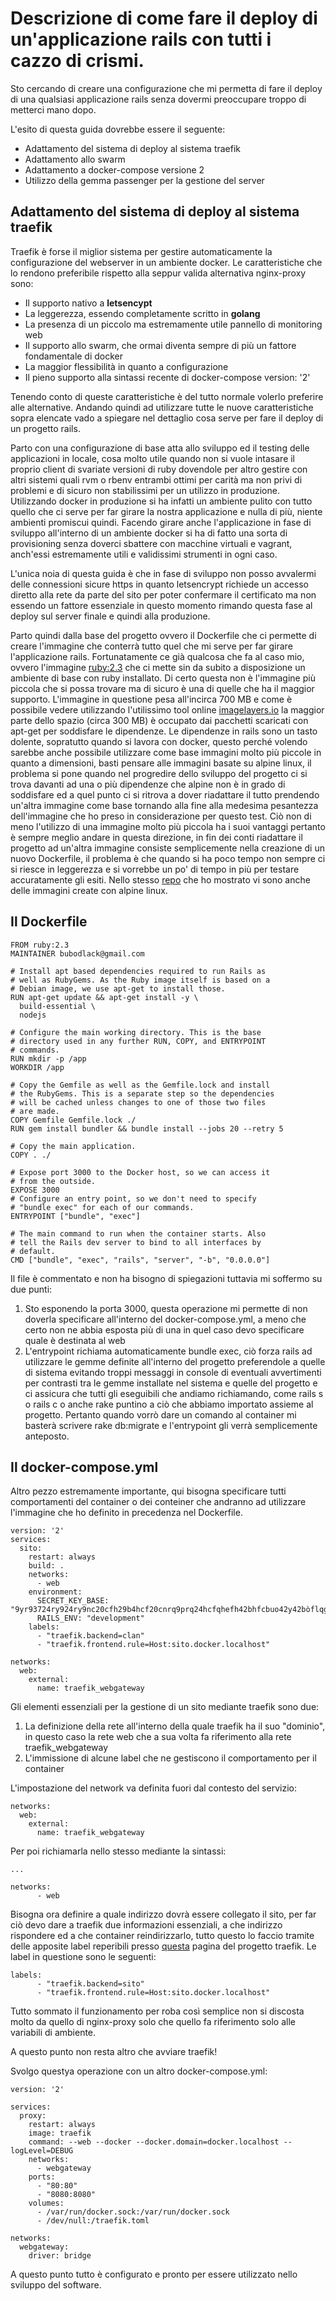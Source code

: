 Descrizione di come fare il deploy di un'applicazione rails con tutti i cazzo di crismi.
==========

Sto cercando di creare una configurazione che mi permetta di fare il deploy di una qualsiasi applicazione rails senza dovermi preoccupare troppo di metterci mano dopo.

L'esito di questa guida dovrebbe essere il seguente:

 - Adattamento del sistema di deploy al sistema traefik  
 - Adattamento allo swarm  
 - Adattamento a docker-compose versione 2
 - Utilizzo della gemma passenger per la gestione del server
 

Adattamento del sistema di deploy al sistema traefik
-----


Traefik è forse il miglior sistema per gestire automaticamente la configurazione del webserver in un ambiente docker. Le caratteristiche che lo rendono preferibile rispetto alla seppur valida alternativa nginx-proxy sono:

 - Il supporto nativo a **letsencypt** 
 - La leggerezza, essendo completamente scritto in **golang**
 - La presenza di un piccolo ma estremamente utile pannello di monitoring web
 - Il supporto allo swarm, che ormai diventa sempre di più un fattore fondamentale di docker
 - La maggior flessibilità in quanto a configurazione
 - Il pieno supporto alla sintassi recente di docker-compose version: '2'


Tenendo conto di queste caratteristiche è del tutto normale volerlo preferire alle alternative.
Andando quindi ad utilizzare tutte le nuove caratteristiche sopra elencate vado a spiegare nel dettaglio cosa serve per fare il deploy di un progetto rails.

Parto con una configurazione di base atta allo sviluppo ed il testing delle applicazioni in locale, cosa molto utile quando non si vuole intasare il proprio client di svariate versioni di ruby dovendole per altro gestire con altri sistemi quali rvm o rbenv entrambi ottimi per carità ma non privi di problemi e di sicuro non stabilissimi per un utilizzo in produzione. Utilizzando docker in produzione si ha infatti un ambiente pulito con tutto quello che ci serve per far girare la nostra applicazione e nulla di più, niente ambienti promiscui quindi. Facendo girare anche l'applicazione in fase di sviluppo all'interno di un ambiente docker si ha di fatto una sorta di provisioning senza doverci sbattere con macchine virtuali e vagrant, anch'essi estremamente utili e validissimi strumenti in ogni caso.

L'unica noia di questa guida è che in fase di sviluppo non posso avvalermi delle connessioni sicure https in quanto letsencrypt richiede un accesso diretto alla rete da parte del sito per poter confermare il certificato ma non essendo un fattore essenziale in questo momento rimando questa fase al deploy sul server finale e quindi alla produzione.

Parto quindi dalla base del progetto ovvero il Dockerfile che ci permette di creare l'immagine che conterrà tutto quel che mi serve per far girare l'applicazione rails.
Fortunatamente ce già qualcosa che fa al caso mio, ovvero l'immagine [ruby:2.3](https://hub.docker.com/_/ruby/) che ci mette sin da subito a disposizione un ambiente di base con ruby installato. Di certo questa non è l'immagine più piccola che si possa trovare ma di sicuro è una di quelle che ha il maggior supporto.
L'immagine in questione pesa all'incirca 700 MB e come è possibile vedere utilizzando l'utilissimo tool online [imagelayers.io](https://imagelayers.io/?images=ruby:2.3.0) la maggior parte dello spazio (circa 300 MB) è occupato dai pacchetti scaricati con apt-get per soddisfare le dipendenze.
Le dipendenze in rails sono un tasto dolente, sopratutto quando si lavora con docker, questo perché volendo sarebbe anche possibile utilizzare come base immagini molto più piccole in quanto a dimensioni, basti pensare alle immagini basate su alpine linux, il problema si pone quando nel progredire dello sviluppo del progetto ci si trova davanti ad una o più dipendenze che alpine non è in grado di soddisfare ed a quel punto ci si ritrova a dover riadattare il tutto prendendo un'altra immagine come base tornando alla fine alla medesima pesantezza dell'immagine che ho preso in considerazione per questo test.
Ciò non di meno l'utilizzo di una immagine molto più piccola ha i suoi vantaggi pertanto è sempre meglio andare in questa direzione, in fin dei conti riadattare il progetto ad un'altra immagine consiste semplicemente nella creazione di un nuovo Dockerfile, il problema è che quando si ha poco tempo non sempre ci si riesce in leggerezza e si vorrebbe un po' di tempo in più per testare accuratamente gli esiti.
Nello stesso [repo](https://hub.docker.com/_/ruby/) che ho mostrato vi sono anche delle immagini create con alpine linux.

Il Dockerfile
------

    FROM ruby:2.3
    MAINTAINER bubodlack@gmail.com
    
    # Install apt based dependencies required to run Rails as
    # well as RubyGems. As the Ruby image itself is based on a
    # Debian image, we use apt-get to install those.
    RUN apt-get update && apt-get install -y \
      build-essential \
      nodejs
    
    # Configure the main working directory. This is the base
    # directory used in any further RUN, COPY, and ENTRYPOINT
    # commands.
    RUN mkdir -p /app
    WORKDIR /app
    
    # Copy the Gemfile as well as the Gemfile.lock and install
    # the RubyGems. This is a separate step so the dependencies
    # will be cached unless changes to one of those two files
    # are made.
    COPY Gemfile Gemfile.lock ./
    RUN gem install bundler && bundle install --jobs 20 --retry 5 
    
    # Copy the main application.
    COPY . ./
    
    # Expose port 3000 to the Docker host, so we can access it
    # from the outside.
    EXPOSE 3000
    # Configure an entry point, so we don't need to specify
    # "bundle exec" for each of our commands.
    ENTRYPOINT ["bundle", "exec"]
    
    # The main command to run when the container starts. Also
    # tell the Rails dev server to bind to all interfaces by
    # default.
    CMD ["bundle", "exec", "rails", "server", "-b", "0.0.0.0"]

 Il file è commentato e non ha bisogno di spiegazioni tuttavia mi soffermo su due punti:
 

 1. Sto esponendo la porta 3000, questa operazione mi permette di non doverla specificare all'interno del docker-compose.yml, a meno che certo non ne abbia esposta più di una in quel caso devo specificare quale è destinata al web
 2. L'entrypoint richiama automaticamente bundle exec, ciò forza rails ad utilizzare le gemme definite all'interno del progetto preferendole a quelle di sistema evitando troppi messaggi in console di eventuali avvertimenti per contrasti tra le gemme installate nel sistema e quelle del progetto e ci assicura che tutti gli eseguibili che andiamo richiamando, come rails s o rails c o anche rake puntino a ciò che abbiamo importato assieme al progetto. Pertanto quando vorrò dare un comando al container mi basterà scrivere rake db:migrate e l'entrypoint gli verrà semplicemente anteposto.

Il docker-compose.yml
-------

Altro pezzo estremamente importante, qui bisogna specificare tutti comportamenti del container o dei conteiner che andranno ad utilizzare l'immagine che ho definito in precedenza nel Dockerfile.

    version: '2'
    services:
      sito:
        restart: always
        build: .
        networks: 
          - web
        environment:
          SECRET_KEY_BASE: "9yr93724ry924ry9nc20cfh29b4hcf20cnrq9prq24hcfqhefh42bhfcbuo42y42bòflqg83qyo4ò8vyoq3òv8yalh438byvqò4nq3hv4tyoq24òvhq4802bv2à"
          RAILS_ENV: "development"
        labels:
          - "traefik.backend=clan"
          - "traefik.frontend.rule=Host:sito.docker.localhost"
    
    networks:
      web:
        external:
          name: traefik_webgateway

Gli elementi essenziali per la gestione di un sito mediante traefik sono due:

 1. La definizione della rete all'interno della quale traefik ha il suo
    "dominio", in questo caso la rete web che a sua volta fa riferimento
    alla rete traefik_webgateway
 2. L'immissione di alcune label che ne gestiscono il comportamento per
    il container

L'impostazione del network va definita fuori dal contesto del servizio:

    networks:
      web:
        external:
          name: traefik_webgateway
Per poi richiamarla nello stesso mediante la sintassi:

    ...
    
    networks: 
          - web
    

Bisogna ora definire a quale indirizzo dovrà essere collegato il sito, per far ciò devo dare a traefik due informazioni essenziali, a che indirizzo rispondere ed a che container reindirizzarlo, tutto questo lo faccio tramite delle apposite label reperibili presso [questa](http://docs.traefik.io/toml/#docker-backend) pagina del progetto traefik.
Le label in questione sono le seguenti:

    labels:
          - "traefik.backend=sito"
          - "traefik.frontend.rule=Host:sito.docker.localhost"

Tutto sommato il funzionamento per roba così semplice non si discosta molto da quello di nginx-proxy solo che quello fa riferimento solo alle variabili di ambiente.

A questo punto non resta altro che avviare traefik!

Svolgo questya operazione con un altro docker-compose.yml:

    version: '2'
    
    services:
      proxy:
        restart: always
        image: traefik
        command: --web --docker --docker.domain=docker.localhost --logLevel=DEBUG
        networks:
          - webgateway
        ports:
          - "80:80"
          - "8080:8080"
        volumes:
          - /var/run/docker.sock:/var/run/docker.sock
          - /dev/null:/traefik.toml
    
    networks:
      webgateway:
        driver: bridge
A questo punto tutto è configurato e pronto per essere utilizzato nello sviluppo del software.